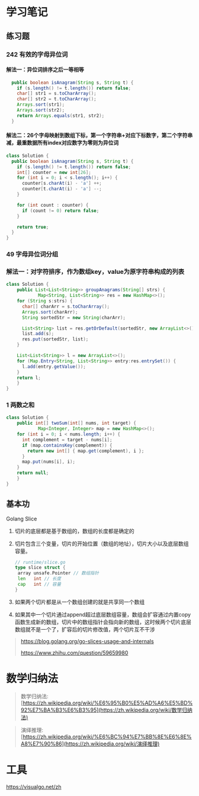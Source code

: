 # 学习笔记

## 练习题

### 242 有效的字母异位词

#### 解法一：异位词排序之后一等相等

```java
  public boolean isAnagram(String s, String t) {
    if (s.length() != t.length()) return false;
    char[] str1 = s.toCharArray();
    char[] str2 = t.toCharArray();
    Arrays.sort(str1);
    Arrays.sort(str2);
    return Arrays.equals(str1, str2);
  }
```

#### 解法二：26个字母映射到数组下标，第一个字符串+对应下标数字，第二个字符串减，最重数据所有index对应数字为零则为异位词

```java
class Solution {
  public boolean isAnagram(String s, String t) {
    if (s.length() != t.length()) return false;
    int[] counter = new int[26];
    for (int i = 0; i < s.length(); i++) {
      counter[s.charAt(i) - 'a'] ++;
      counter[t.charAt(i) - 'a'] --;
    }

    for (int count : counter) {
      if (count != 0) return false;
    }

    return true;
  }
}
```

### 49 字母异位词分组

### 解法一：对字符排序，作为数组key，value为原字符串构成的列表

```java
class Solution {
    public List<List<String>> groupAnagrams(String[] strs) {
            Map<String, List<String>> res = new HashMap<>();
    for (String s:strs) {
      char[] charArr = s.toCharArray();
      Arrays.sort(charArr);
      String sortedStr = new String(charArr);

      List<String> list = res.getOrDefault(sortedStr, new ArrayList<>());
      list.add(s);
      res.put(sortedStr, list);
    }

    List<List<String>> l = new ArrayList<>();
    for (Map.Entry<String, List<String>> entry:res.entrySet()) {
      l.add(entry.getValue());
    }
    return l;
    }
}
```

### 1 两数之和

````java
class Solution {
    public int[] twoSum(int[] nums, int target) {
            Map<Integer, Integer> map = new HashMap<>();
    for (int i = 0; i < nums.length; i++) {
      int complement = target - nums[i];
      if (map.containsKey(complement)) {
        return new int[] { map.get(complement), i };
      }
      map.put(nums[i], i);
    }
    return null;
    }
}
````

## 基本功

Golang Slice

1. 切片的底层都是基于数组的，数组的长度都是确定的

2. 切片包含三个变量，切片的开始位置（数组的地址），切片大小以及底层数组容量。

   ```go
   // runtime/slice.go
   type slice struct {
   	array unsafe.Pointer // 数组指针
   	len   int // 长度 
   	cap   int // 容量
   }
   ```

3. 如果两个切片都是从一个数组创建的就是共享同一个数组

4. 如果其中一个切片通过append超过底层数组容量，数组会扩容通过内置copy函数生成新的数组，切片中的数组指针会指向新的数组，这时候两个切片底层数组就不是一个了，扩容后的切片修改值，两个切片互不干涉

> https://blog.golang.org/go-slices-usage-and-internals
>
> https://www.zhihu.com/question/59659980

# 数学归纳法

> 数学归纳法:[https://zh.wikipedia.org/wiki/%E6%95%B0%E5%AD%A6%E5%BD%92%E7%BA%B3%E6%B3%95](https://zh.wikipedia.org/wiki/数学归纳法)

> 演绎推理: [https://zh.wikipedia.org/wiki/%E6%BC%94%E7%BB%8E%E6%8E%A8%E7%90%86](https://zh.wikipedia.org/wiki/演绎推理)

# 工具

https://visualgo.net/zh